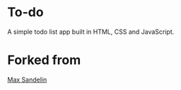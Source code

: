 # To-do
A simple todo list app built in HTML, CSS and JavaScript. 

# Forked from
[Max Sandelin](https://instagram.com/themaxsandelin)